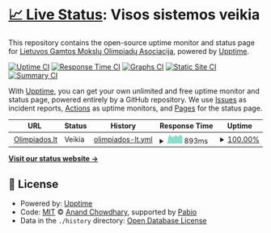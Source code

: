 # [📈 Live Status](https://LGMOA-Oranziniai.github.io/Olimpiados.lt-monitor): <!--live status--> **Visos sistemos veikia**

This repository contains the open-source uptime monitor and status page for [Lietuvos Gamtos Mokslų Olimpiadų Asociacija](https://olimpiados.lt), powered by [Upptime](https://github.com/upptime/upptime).

[![Uptime CI](https://github.com/LGMOA-Oranziniai/Olimpiados.lt-monitor/workflows/Uptime%20CI/badge.svg)](https://github.com/LGMOA-Oranziniai/Olimpiados.lt-monitor/actions?query=workflow%3A%22Uptime+CI%22)
[![Response Time CI](https://github.com/LGMOA-Oranziniai/Olimpiados.lt-monitor/workflows/Response%20Time%20CI/badge.svg)](https://github.com/LGMOA-Oranziniai/Olimpiados.lt-monitor/actions?query=workflow%3A%22Response+Time+CI%22)
[![Graphs CI](https://github.com/LGMOA-Oranziniai/Olimpiados.lt-monitor/workflows/Graphs%20CI/badge.svg)](https://github.com/LGMOA-Oranziniai/Olimpiados.lt-monitor/actions?query=workflow%3A%22Graphs+CI%22)
[![Static Site CI](https://github.com/LGMOA-Oranziniai/Olimpiados.lt-monitor/workflows/Static%20Site%20CI/badge.svg)](https://github.com/LGMOA-Oranziniai/Olimpiados.lt-monitor/actions?query=workflow%3A%22Static+Site+CI%22)
[![Summary CI](https://github.com/LGMOA-Oranziniai/Olimpiados.lt-monitor/workflows/Summary%20CI/badge.svg)](https://github.com/LGMOA-Oranziniai/Olimpiados.lt-monitor/actions?query=workflow%3A%22Summary+CI%22)

With [Upptime](https://upptime.js.org), you can get your own unlimited and free uptime monitor and status page, powered entirely by a GitHub repository. We use [Issues](https://github.com/LGMOA-Oranziniai/Olimpiados.lt-monitor/issues) as incident reports, [Actions](https://github.com/LGMOA-Oranziniai/Olimpiados.lt-monitor/actions) as uptime monitors, and [Pages](https://LGMOA-Oranziniai.github.io/Olimpiados.lt-monitor) for the status page.

<!--start: status pages-->
<!-- This summary is generated by Upptime (https://github.com/upptime/upptime) -->
<!-- Do not edit this manually, your changes will be overwritten -->
<!-- prettier-ignore -->
| URL | Status | History | Response Time | Uptime |
| --- | ------ | ------- | ------------- | ------ |
| <img alt="" src="https://icons.duckduckgo.com/ip3/olimpiados.lt.ico" height="13"> [Olimpiados.lt](https://olimpiados.lt) | Veikia | [olimpiados-lt.yml](https://github.com/LGMOA-Oranziniai/Olimpiados.lt-monitor/commits/HEAD/history/olimpiados-lt.yml) | <details><summary><img alt="Response time graph" src="./graphs/olimpiados-lt/response-time-week.png" height="20"> 893ms</summary><br><a href="https://status.olimpiados.lt/history/olimpiados-lt"><img alt="Response time 1052" src="https://img.shields.io/endpoint?url=https%3A%2F%2Fraw.githubusercontent.com%2FLGMOA-Oranziniai%2FOlimpiados.lt-monitor%2FHEAD%2Fapi%2Folimpiados-lt%2Fresponse-time.json"></a><br><a href="https://status.olimpiados.lt/history/olimpiados-lt"><img alt="24-hour response time 1065" src="https://img.shields.io/endpoint?url=https%3A%2F%2Fraw.githubusercontent.com%2FLGMOA-Oranziniai%2FOlimpiados.lt-monitor%2FHEAD%2Fapi%2Folimpiados-lt%2Fresponse-time-day.json"></a><br><a href="https://status.olimpiados.lt/history/olimpiados-lt"><img alt="7-day response time 893" src="https://img.shields.io/endpoint?url=https%3A%2F%2Fraw.githubusercontent.com%2FLGMOA-Oranziniai%2FOlimpiados.lt-monitor%2FHEAD%2Fapi%2Folimpiados-lt%2Fresponse-time-week.json"></a><br><a href="https://status.olimpiados.lt/history/olimpiados-lt"><img alt="30-day response time 1024" src="https://img.shields.io/endpoint?url=https%3A%2F%2Fraw.githubusercontent.com%2FLGMOA-Oranziniai%2FOlimpiados.lt-monitor%2FHEAD%2Fapi%2Folimpiados-lt%2Fresponse-time-month.json"></a><br><a href="https://status.olimpiados.lt/history/olimpiados-lt"><img alt="1-year response time 1052" src="https://img.shields.io/endpoint?url=https%3A%2F%2Fraw.githubusercontent.com%2FLGMOA-Oranziniai%2FOlimpiados.lt-monitor%2FHEAD%2Fapi%2Folimpiados-lt%2Fresponse-time-year.json"></a></details> | <details><summary><a href="https://status.olimpiados.lt/history/olimpiados-lt">100.00%</a></summary><a href="https://status.olimpiados.lt/history/olimpiados-lt"><img alt="All-time uptime 100.00%" src="https://img.shields.io/endpoint?url=https%3A%2F%2Fraw.githubusercontent.com%2FLGMOA-Oranziniai%2FOlimpiados.lt-monitor%2FHEAD%2Fapi%2Folimpiados-lt%2Fuptime.json"></a><br><a href="https://status.olimpiados.lt/history/olimpiados-lt"><img alt="24-hour uptime 100.00%" src="https://img.shields.io/endpoint?url=https%3A%2F%2Fraw.githubusercontent.com%2FLGMOA-Oranziniai%2FOlimpiados.lt-monitor%2FHEAD%2Fapi%2Folimpiados-lt%2Fuptime-day.json"></a><br><a href="https://status.olimpiados.lt/history/olimpiados-lt"><img alt="7-day uptime 100.00%" src="https://img.shields.io/endpoint?url=https%3A%2F%2Fraw.githubusercontent.com%2FLGMOA-Oranziniai%2FOlimpiados.lt-monitor%2FHEAD%2Fapi%2Folimpiados-lt%2Fuptime-week.json"></a><br><a href="https://status.olimpiados.lt/history/olimpiados-lt"><img alt="30-day uptime 100.00%" src="https://img.shields.io/endpoint?url=https%3A%2F%2Fraw.githubusercontent.com%2FLGMOA-Oranziniai%2FOlimpiados.lt-monitor%2FHEAD%2Fapi%2Folimpiados-lt%2Fuptime-month.json"></a><br><a href="https://status.olimpiados.lt/history/olimpiados-lt"><img alt="1-year uptime 100.00%" src="https://img.shields.io/endpoint?url=https%3A%2F%2Fraw.githubusercontent.com%2FLGMOA-Oranziniai%2FOlimpiados.lt-monitor%2FHEAD%2Fapi%2Folimpiados-lt%2Fuptime-year.json"></a></details>

<!--end: status pages-->

[**Visit our status website →**](https://LGMOA-Oranziniai.github.io/Olimpiados.lt-monitor)

## 📄 License

- Powered by: [Upptime](https://github.com/upptime/upptime)
- Code: [MIT](./LICENSE) © [Anand Chowdhary](https://anandchowdhary.com), supported by [Pabio](https://pabio.com)
- Data in the `./history` directory: [Open Database License](https://opendatacommons.org/licenses/odbl/1-0/)
